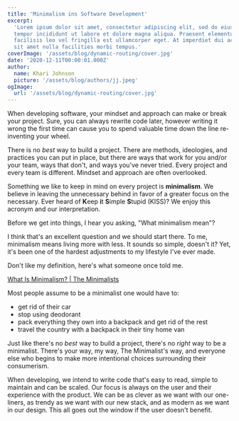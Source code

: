 ```yaml
---
title: 'Minimalism ins Software Development'
excerpt:
  'Lorem ipsum dolor sit amet, consectetur adipiscing elit, sed do eiusmod
  tempor incididunt ut labore et dolore magna aliqua. Praesent elementum
  facilisis leo vel fringilla est ullamcorper eget. At imperdiet dui accumsan
  sit amet nulla facilities morbi tempus.'
coverImage: '/assets/blog/dynamic-routing/cover.jpg'
date: '2020-12-11T00:00:01.000Z'
author:
  name: Khari Johnson
  picture: '/assets/blog/authors/jj.jpeg'
ogImage:
  url: '/assets/blog/dynamic-routing/cover.jpg'
---
```


When developing software, your mindset and approach can make or break your
project. Sure, you can always rewrite code later, however writing it wrong the
first time can cause you to spend valuable time down the line re-inventing your
wheel.

<!--truncate-->

There is no *best* way to build a project. There are methods, ideologies, and
practices you can put in place, but there are ways that work for you and/or your
team, ways that don't, and ways you've never tried. Every project and every team
is different. Mindset and approach are often overlooked.

Something we like to keep in mind on every project is **minimalism**. We believe
in leaving the unnecessary behind in favor of a greater focus on the necessary.
Ever heard of **K**eep **i**t **S**imple **S**tupid (KISS)? We enjoy this
acronym and our interpretation.

Before we get into things, I hear you asking, "What minimalism mean"?

I think that's an excellent question and we should start there. To me,
minimalism means living more with less. It sounds so simple, doesn't it? Yet,
it's been one of the hardest adjustments to my lifestyle I've ever made.

Don't like my definition, here's what someone once told me.

[What Is Minimalism? | The Minimalists](https://www.theminimalists.com/minimalism/)

Most people assume to be a minimalist one would have to:

- get rid of their car
- stop using deodorant
- pack everything they own into a backpack and get rid of the rest
- travel the country with a backpack in their tiny home van

Just like there's no *best* way to build a project, there's no *right* way to be
a minimalist. There's your way, my way, The Minimalist's way, and everyone else
who begins to make more intentional choices surrounding their consumerism.

When developing, we intend to write code that's easy to read, simple to maintain
and can be scaled. Our focus is always on the user and their experience with the
product. We can be as clever as we want with our one-liners, as trendy as we
want with our new stack, and as modern as we want in our design. This all goes
out the window if the user doesn't benefit.
